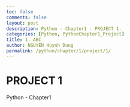 ```yaml
---
toc: false
comments: false
layout: post
description: Python - Chapter1 - PROJECT 1.
categories: [Python, PythonChapter1_Project]
title: 1. ABC
author: NGUYEN Huynh Dung
permalink: /python/chapter/1/project/1/
---
```


# PROJECT 1
Python - Chapter1



